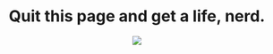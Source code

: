 <h1 align="center">Quit this page and get a life, nerd.</h1>
<p align="center"><img src="https://i.ytimg.com/vi/qBVNzVp10gQ/maxresdefault.jpg"/></p>
